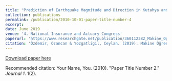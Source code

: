 ```yaml
---
title: "Prediction of Earthquake Magnitude and Direction in Kutahya and Mugla using Machine Learning Methods"
collection: publications
permalink: /publication/2010-10-01-paper-title-number-4
excerpt:
date: June 2019
venue: '4. National Insurance and Actuary Congress'
paperurl: 'https://www.researchgate.net/publication/360112382_Makine_Ogrenmesi_Teknikleri_ile_Mugla_ve_Kutahya_Illerindeki_Deprem_Buyuklugunun_ve_Yonunun_Tahminlenmesi'
citation: 'Özdemir, Ozancan & Yozgatligil, Ceylan. (2019). Makine Öğrenmesi Teknikleri ile Muğla ve Kütahya İllerindeki Deprem Büyüklüğünün ve Yönünün Tahminlenmesi. '
---
```


[Download paper here](https://journal.r-project.org/news/RJ-2022-2-whyrturkey/RJ-2022-2-whyrturkey.pdf)

Recommended citation: Your Name, You. (2010). "Paper Title Number 2." <i>Journal 1</i>. 1(2).
